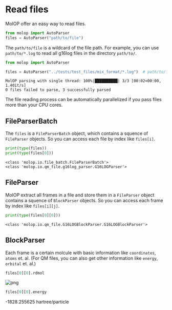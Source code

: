 <!--
 * @Author: TMJ
 * @Date: 2024-02-01 20:58:56
 * @LastEditors: TMJ
 * @LastEditTime: 2024-02-02 19:37:48
 * @Description: 请填写简介
-->
# Read files

MolOP offer an easy way to read files.

```python
from molop import AutoParser
files = AutoParser("path/to/file")
```

The `path/to/file` is a wildcard of the file path. For example, you can use `path/to/*.log` to read all g16log files in the directory `path/to/`.


```python
from molop import AutoParser

files = AutoParser("../tests/test_files/mix_format/*.log")  # path/to/file
```

    MolOP parsing with single thread: 100%|██████████| 3/3 [00:02<00:00,  1.40it/s]
    0 files failed to parse, 3 successfully parsed


The file reading process can be automatically parallelized if you pass files more than your CPU cores. 

## FileParserBatch

The `files` is a `FileParserBatch` object, which contains a squence of `FileParser` objects. So you can access each file by index like `files[i]`.


```python
print(type(files))
print(type(files[0]))
```

    <class 'molop.io.file_batch.FileParserBatch'>
    <class 'molop.io.qm_file.g16log_parser.G16LOGParser'>


## FileParser

MolOP extract all frames in a file and store them in a `FileParser` object contains a squence of `BlockParser` objects. So you can access each frame by index like `files[i][j]`.



```python
print(type(files[0][0]))
```

    <class 'molop.io.qm_file.G16LOGBlockParser.G16LOGBlockParser'>


## BlockParser

Each frame is a certain molcule with basic information like `coordinates`, `atoms` et. al. (For QM files, you can also get other information like `energy`, `orbital` et. al.)


```python
files[0][0].rdmol
```




    
![png](read_files_files/read_files_8_0.png)
    




```python
files[0][0].energy
```




-1828.255625 hartree/particle




```python

```
